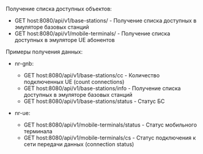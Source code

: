 Получение списка доступных объектов:
- GET host:8080/api/v1/base-stations/ - Получение списка доступных в эмуляторе базовых станций
- GET host:8080/api/v1/mobile-terminals/ - Получение списка доступных в эмуляторе UE абонентов

Примеры получения данных:
- nr-gnb:
  - GET host:8080/api/v1/base-stations/cc     - Количество подключенных UE (count connections)
  - GET host:8080/api/v1/base-stations/info   - Получение списка доступных в эмуляторе базовых станций
  - GET host:8080/api/v1/base-stations/status - Статус БС

- nr-ue:
  - GET host:8080/api/v1/mobile-terminals/status - Статус мобильного терминала
  - GET host:8080/api/v1/mobile-terminals/cs - Статус подключения к сети передачи данных (connection status)